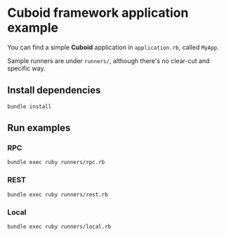 # Cuboid framework application example

You can find a simple **Cuboid** application in `application.rb`,  called `MyApp`.

Sample runners are under `runners/`, although there's no clear-cut and specific way.

## Install dependencies

    bundle install

## Run examples

### RPC

    bundle exec ruby runners/rpc.rb

### REST

    bundle exec ruby runners/rest.rb

### Local

    bundle exec ruby runners/local.rb
